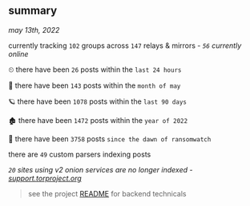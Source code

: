 
## summary
_may 13th, 2022_

currently tracking `102` groups across `147` relays & mirrors - _`56` currently online_

⏲ there have been `26` posts within the `last 24 hours`

🦈 there have been `143` posts within the `month of may`

🪐 there have been `1078` posts within the `last 90 days`

🏚 there have been `1472` posts within the `year of 2022`

🦕 there have been `3758` posts `since the dawn of ransomwatch`

there are `49` custom parsers indexing posts

_`20` sites using v2 onion services are no longer indexed - [support.torproject.org](https://support.torproject.org/onionservices/v2-deprecation/)_

> see the project [README](https://github.com/thetanz/ransomwatch#ransomwatch--) for backend technicals
